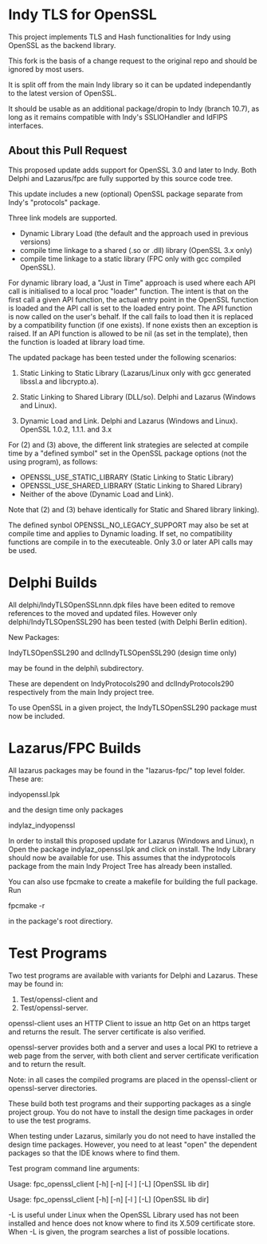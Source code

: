 # Indy TLS for OpenSSL
This project implements TLS and Hash functionalities for Indy using OpenSSL as the backend library.

This fork is the basis of a change request to the original repo and should be ignored by most users.

It is split off from the main Indy library so it can be updated independantly to the latest version of OpenSSL.

It should be usable as an additional package/dropin to Indy (branch 10.7), as long as it remains compatible with Indy's SSLIOHandler and IdFIPS interfaces.

About this Pull Request
-----------------------

This proposed update adds support for OpenSSL 3.0 and later to Indy. Both Delphi and Lazarus/fpc are fully supported by this source code tree. 

This update includes a new (optional) OpenSSL package separate from Indy's "protocols" package.

Three link models are supported.
   * Dynamic Library Load (the default and the approach used in previous versions)
   * compile time linkage to a shared (.so or .dll) library (OpenSSL 3.x only)
   * compile time linkage to a static library (FPC only with gcc compiled OpenSSL).

For dynamic library load, a "Just in Time" approach is used where each API call is initialised to a local proc "loader" function.
The intent is that on the first call a given API function, the actual entry point in the OpenSSL function
is loaded and the API call is set to the loaded entry point. The API function is now called on the user's
behalf. If the call fails to load then it is replaced by a compatibility function (if one exists). If none exists 
then an exception is raised. If an API function is allowed to be nil (as set in the template), then the function
is loaded at library load time.


The updated package has been tested under the following scenarios:

1. Static Linking to Static Library (Lazarus/Linux only with gcc generated libssl.a and libcrypto.a).

2. Static Linking to Shared Library (DLL/so). Delphi and Lazarus (Windows and Linux).

3. Dynamic Load and Link. Delphi and Lazarus (Windows and Linux). OpenSSL 1.0.2, 1.1.1. and 3.x

For (2) and (3) above, the different link strategies are selected at compile time by a "defined symbol" set in the OpenSSL
package options (not the using program), as follows:

- OPENSSL_USE_STATIC_LIBRARY (Static Linking to Static Library)
- OPENSSL_USE_SHARED_LIBRARY (Static Linking to Shared Library)
- Neither of the above (Dynamic Load and Link).

Note that (2) and (3) behave identically for Static and Shared library linking).

The defined synbol OPENSSL_NO_LEGACY_SUPPORT may also be set at compile time and applies to Dynamic
loading. If set, no compatibility functions are compile in to the executeable. Only 3.0 or later
API calls may be used.


Delphi Builds
=============

All delphi/IndyTLSOpenSSLnnn.dpk  files have been edited to remove references to the moved and updated files.
However only delphi/IndyTLSOpenSSL290 has been tested (with Delphi Berlin edition).

New Packages:

IndyTLSOpenSSL290 and
dclIndyTLSOpenSSL290 (design time only)

may be found in the delphi\ subdirectory.

These are dependent on IndyProtocols290 and dclIndyProtocols290 respectively from the main Indy project tree.

To use OpenSSL in a given project, the IndyTLSOpenSSL290 package must now be included.


Lazarus/FPC Builds
==================

All lazarus packages may be found in the "lazarus-fpc/" top level folder. These are:

indyopenssl.lpk

and the design time only packages

indylaz_indyopenssl

In order to install this proposed update for Lazarus (Windows and Linux), n Open the package indylaz_openssl.lpk and 
click on install. The Indy Library should now be available for use. This assumes that the indyprotocols package 
from the main Indy Project Tree has already been installed.

You can also use fpcmake to create a makefile for building the full package. Run

fpcmake -r

in the package's root directiory.

Test Programs
=============

Two test programs are available with variants for Delphi and Lazarus. These may be found in:

1. Test/openssl-client and
2. Test/openssl-server.

openssl-client uses an HTTP Client to issue an http Get on an https target and returns 
the result. The server certificate is also verified.

openssl-server provides both and a server and uses a local PKI to retrieve a web page 
from the server, with both client and server certificate verification and to return the result.

Note: in all cases the compiled programs are placed in the openssl-client or openssl-server
directories.

These build both test programs and their supporting packages as a single project group. You do
not have to install the design time packages in order to use the test programs.

When testing under Lazarus, similarly you do not need to have installed the design time packages.
However, you need to at least "open" the dependent packages so that the IDE knows where to find
them.

Test program command line arguments:

Usage: fpc_openssl_client [-h] [-n] [-l <cacerts dir>] [-L] [OpenSSL lib dir]

Usage: fpc_openssl_client [-h] [-n] [-l <cacerts dir>] [-L] [OpenSSL lib dir]

-L is useful under Linux when the OpenSSL Library used has not been installed and 
   hence does not know where to find its X.509 certificate store. When -L is
   given, the program searches a list of possible locations.








